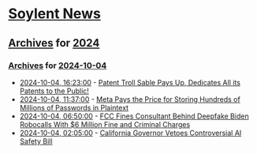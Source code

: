 # [Soylent News](../../../README.md)

## [Archives](../../index.md) for [2024](../index.md)

### [Archives](../../index.md) for [2024-10-04](index.md)

* [2024-10-04, 16:23:00](https://soylentnews.org/article.pl?sid=24/10/04/015208&from=rss) - [Patent Troll Sable Pays Up, Dedicates All its Patents to the Public!](https://soylentnews.org/article.pl?sid=24/10/04/015208&from=rss)
* [2024-10-04, 11:37:00](https://soylentnews.org/article.pl?sid=24/10/03/048257&from=rss) - [Meta Pays the Price for Storing Hundreds of Millions of Passwords in Plaintext](https://soylentnews.org/article.pl?sid=24/10/03/048257&from=rss)
* [2024-10-04, 06:50:00](https://soylentnews.org/article.pl?sid=24/10/03/046217&from=rss) - [FCC Fines Consultant Behind Deepfake Biden Robocalls With $6 Million Fine and Criminal Charges](https://soylentnews.org/article.pl?sid=24/10/03/046217&from=rss)
* [2024-10-04, 02:05:00](https://soylentnews.org/article.pl?sid=24/10/03/0349252&from=rss) - [California Governor Vetoes Controversial AI Safety Bill](https://soylentnews.org/article.pl?sid=24/10/03/0349252&from=rss)

